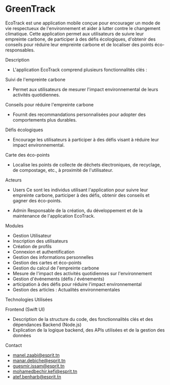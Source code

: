 # GreenTrack
EcoTrack est une application mobile conçue pour encourager un mode de vie respectueux de l'environnement et aider à lutter contre le changement climatique. Cette application permet aux utilisateurs de suivre leur empreinte carbone, de participer à des défis écologiques, d'obtenir des conseils pour réduire leur empreinte carbone et de localiser des points éco-responsables.


Description
- L'application EcoTrack comprend plusieurs fonctionnalités clés :

Suivi de l'empreinte carbone
- Permet aux utilisateurs de mesurer l'impact environnemental de leurs activités quotidiennes.

Conseils pour réduire l'empreinte carbone
- Fournit des recommandations personnalisées pour adopter des comportements plus durables.

Défis écologiques
- Encourage les utilisateurs à participer à des défis visant à réduire leur impact environnemental.

Carte des éco-points
- Localise les points de collecte de déchets électroniques, de recyclage, de compostage, etc., à proximité de l'utilisateur.

Acteurs

- Users
Ce sont les individus utilisant l'application pour suivre leur empreinte carbone, participer à des défis, obtenir des conseils et gagner des éco-points.

- Admin
Responsable de la création, du développement et de la maintenance de l'application EcoTrack.

Modules
- Gestion Utilisateur
- Inscription des utilisateurs
- Création de profils
- Connexion et authentification
- Gestion des informations personnelles
- Gestion des cartes et éco-points
- Gestion du calcul de l'empreinte carbone
- Mesure de l'impact des activités quotidiennes sur l'environnement
- Gestion d'événements (défis / événements)
- articipation à des défis pour réduire l'impact environnemental
- Gestion des articles : Actualités environnementales

Technologies Utilisées

Frontend (Swift UI)
- Description de la structure du code, des fonctionnalités clés et des dépendances
Backend (Node.js)
- Explication de la logique backend, des APIs utilisées et de la gestion des données


Contact
- manel.zaabi@esprit.tn
- manar.debiche@esprit.tn
- guesmir.issam@esprit.tn
- mohamedbechir.kefi@esprit.tn
- atef.benharb@esprit.tn
